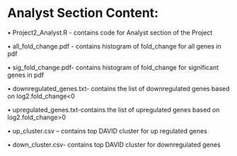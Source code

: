 # Analyst Section Content:

•	Project2_Analyst.R - contains code for Analyst section of the Project

•	all_fold_change.pdf - contains histogram of fold_change for all genes in pdf

•	sig_fold_change.pdf- contains histogram of fold_change for significant genes in pdf

•	downregulated_genes.txt- contains the list of downregulated genes based on log2.fold_change<0

•	upregulated_genes.txt-contains the list of upregulated genes based on log2.fold_change>0

•	up_cluster.csv – contains top DAVID cluster for up regulated genes

•	down_cluster.csv- contains top DAVID cluster for downregulated genes

